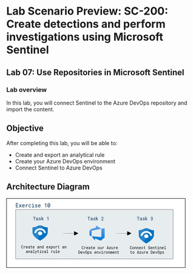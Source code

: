 # Lab Scenario Preview: SC-200: Create detections and perform investigations using Microsoft Sentinel
## Lab 07: Use Repositories in Microsoft Sentinel
### Lab overview

In this lab, you will connect Sentinel to the Azure DevOps repository and import the content.

## Objective
  
After completing this lab, you will be able to:

- Create and export an analytical rule
- Create your Azure DevOps environment
- Connect Sentinel to Azure DevOps
  
## Architecture Diagram

   ![](media/sc200mod7exer10.png)





